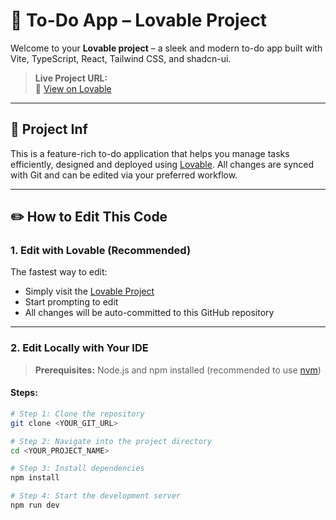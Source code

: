 # 📝 To-Do App – Lovable Project

Welcome to your **Lovable project** – a sleek and modern to-do app built with Vite, TypeScript, React, Tailwind CSS, and shadcn-ui.

> **Live Project URL:**  
> 🔗 [View on Lovable](https://lovable.dev/projects/73f6345d-0b1c-4b5a-9911-19cb3cb71296)

---

## 🚀 Project Inf

This is a feature-rich to-do application that helps you manage tasks efficiently, designed and deployed using [Lovable](https://lovable.dev). All changes are synced with Git and can be edited via your preferred workflow.

---

## ✏️ How to Edit This Code

### 1. Edit with Lovable (Recommended)

The fastest way to edit:
- Simply visit the [Lovable Project](https://lovable.dev/projects/73f6345d-0b1c-4b5a-9911-19cb3cb71296)
- Start prompting to edit
- All changes will be auto-committed to this GitHub repository

---

### 2. Edit Locally with Your IDE

> **Prerequisites:** Node.js and npm installed (recommended to use [nvm](https://github.com/nvm-sh/nvm))

#### Steps:

```bash
# Step 1: Clone the repository
git clone <YOUR_GIT_URL>

# Step 2: Navigate into the project directory
cd <YOUR_PROJECT_NAME>

# Step 3: Install dependencies
npm install

# Step 4: Start the development server
npm run dev
